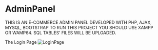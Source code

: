 
# AdminPanel


THIS IS AN E-COMMERCE ADMIN PANEL DEVELOPED WITH PHP, AJAX, MYSQL, BOOTSTRAP
TO RUN THIS PROJECT YOU SHOULD USE XAMPP OR WAMP64. SQL TABLES' FILES WILL BE UPLOADED.

The Login Page
![LoginPage](https://user-images.githubusercontent.com/70219430/186894704-5f4c1fe4-3a37-4844-9461-117fc591d714.png)

